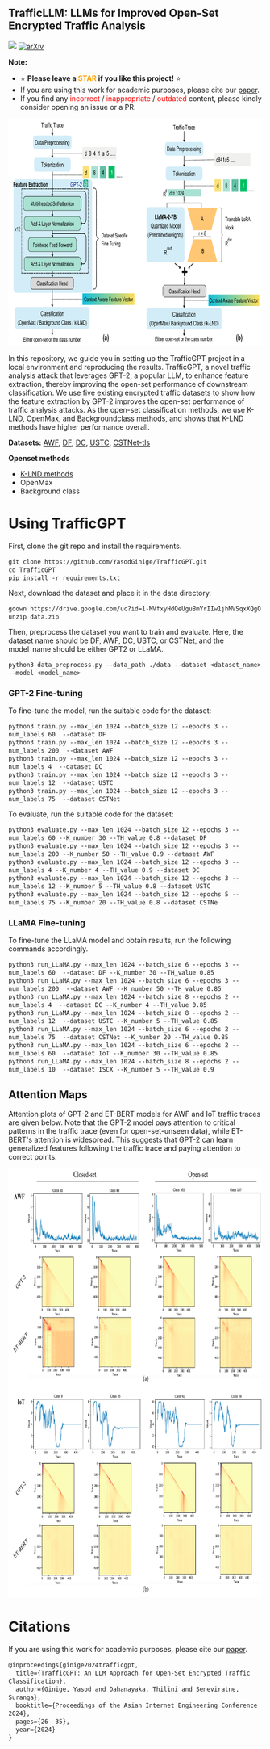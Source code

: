 ## TrafficLLM: LLMs for Improved Open-Set Encrypted Traffic Analysis

![](https://img.shields.io/badge/license-MIT-000000.svg)
[![arXiv](https://img.shields.io/badge/arXiv-1909.05658-<color>.svg)]()

**Note:**
- ⭐ **Please leave a <font color='orange'>STAR</font> if you like this project!** ⭐
- If you are using this work for academic purposes, please cite our [paper](https://dl.acm.org/doi/abs/10.1145/3674213.3674217).
- If you find any <font color='red'>incorrect</font> / <font color='red'>inappropriate</font> / <font color='red'>outdated</font> content, please kindly consider opening an issue or a PR.

<div align="center">
    <img src="/Images/models.png" width="850" height="450" alt="overall architecure"/>
</div>

In this repository, we guide you in setting up the TrafficGPT project in a local environment and reproducing the results. TrafficGPT, a novel traffic analysis attack that leverages GPT-2, a popular LLM, to enhance feature extraction, thereby improving
the open-set performance of downstream classification. We use five existing encrypted traffic datasets to show how the feature extraction by GPT-2 improves the open-set performance of traffic
analysis attacks. As the open-set classification methods, we use K-LND, OpenMax, and Backgroundclass methods, and shows that K-LND methods have higher performance overall.

**Datasets:** [AWF](https://arxiv.org/abs/1708.06376), [DF](https://arxiv.org/abs/1801.02265), [DC](https://www.semanticscholar.org/paper/Deep-Content%3A-Unveiling-Video-Streaming-Content-Li-Huang/f9feff95bc1d68674d5db426053f417bd2c8786b), [USTC](https://drive.google.com/file/d/1F09zxln9iFg2HWoqc6m4LKFhYK7cDQv_/view), [CSTNet-tls](https://drive.google.com/drive/folders/1JSsYmevkxQFanoKOi_i1ooA6pH3s9sDr)

**Openset methods**
- [K-LND methods](https://github.com/ThiliniDahanayaka/Open-Set-Traffic-Classification)
- OpenMax
- Background class

# Using TrafficGPT

First, clone the git repo and install the requirements.
```
git clone https://github.com/YasodGinige/TrafficGPT.git
cd TrafficGPT
pip install -r requirements.txt
```
Next, download the dataset and place it in the data directory.
```
gdown https://drive.google.com/uc?id=1-MVfxyHdQeUguBmYrIIw1jhMVSqxXQgO
unzip data.zip 
```

Then, preprocess the dataset you want to train and evaluate. Here, the dataset name should be DF, AWF, DC, USTC, or CSTNet, and the model_name should be either GPT2 or LLaMA.
```
python3 data_preprocess.py --data_path ./data --dataset <dataset_name> --model <model_name>
```

### GPT-2 Fine-tuning

To fine-tune the model, run the suitable code for the dataset:
```
python3 train.py --max_len 1024 --batch_size 12 --epochs 3 --num_labels 60  --dataset DF
python3 train.py --max_len 1024 --batch_size 12 --epochs 3 --num_labels 200  --dataset AWF
python3 train.py --max_len 1024 --batch_size 12 --epochs 3 --num_labels 4  --dataset DC
python3 train.py --max_len 1024 --batch_size 12 --epochs 3 --num_labels 12  --dataset USTC
python3 train.py --max_len 1024 --batch_size 12 --epochs 3 --num_labels 75  --dataset CSTNet
```
To evaluate, run the suitable code for the dataset:
```
python3 evaluate.py --max_len 1024 --batch_size 12 --epochs 3 --num_labels 60 --K_number 30 --TH_value 0.8 --dataset DF
python3 evaluate.py --max_len 1024 --batch_size 12 --epochs 3 --num_labels 200 --K_number 50 --TH_value 0.9 --dataset AWF
python3 evaluate.py --max_len 1024 --batch_size 12 --epochs 3 --num_labels 4 --K_number 4 --TH_value 0.9 --dataset DC
python3 evaluate.py --max_len 1024 --batch_size 12 --epochs 3 --num_labels 12 --K_number 5 --TH_value 0.8 --dataset USTC
python3 evaluate.py --max_len 1024 --batch_size 12 --epochs 5 --num_labels 75 --K_number 20 --TH_value 0.8 --dataset CSTNe
```

### LLaMA Fine-tuning

To fine-tune the LLaMA model and obtain results, run the following commands accordingly.
```
python3 run_LLaMA.py --max_len 1024 --batch_size 6 --epochs 3 --num_labels 60  --dataset DF --K_number 30 --TH_value 0.85
python3 run_LLaMA.py --max_len 1024 --batch_size 6 --epochs 3 --num_labels 200  --dataset AWF --K_number 50 --TH_value 0.85
python3 run_LLaMA.py --max_len 1024 --batch_size 8 --epochs 2 --num_labels 4  --dataset DC --K_number 4 --TH_value 0.85
python3 run_LLaMA.py --max_len 1024 --batch_size 8 --epochs 2 --num_labels 12  --dataset USTC --K_number 5 --TH_value 0.85
python3 run_LLaMA.py --max_len 1024 --batch_size 6 --epochs 2 --num_labels 75  --dataset CSTNet --K_number 20 --TH_value 0.85
python3 run_LLaMA.py --max_len 1024 --batch_size 6 --epochs 2 --num_labels 60  --dataset IoT --K_number 30 --TH_value 0.85
python3 run_LLaMA.py --max_len 1024 --batch_size 8 --epochs 2 --num_labels 10  --dataset ISCX --K_number 5 --TH_value 0.9
```

## Attention Maps
Attention plots of GPT-2 and ET-BERT models for AWF and IoT traffic traces are given below. Note that the GPT-2 model pays attention to critical patterns in the traffic trace (even for open-set-unseen data), while ET-BERT's attention is widespread. This suggests that GPT-2 can learn generalized features following the traffic trace and paying attention to correct points.
<div align="center">
    <img src="/Images/attention_maps.png" width="800" height="850" alt="overall architecure"/>
</div>

# Citations
If you are using this work for academic purposes, please cite our [paper](https://dl.acm.org/doi/abs/10.1145/3674213.3674217).
```
@inproceedings{ginige2024trafficgpt,
  title={TrafficGPT: An LLM Approach for Open-Set Encrypted Traffic Classification},
  author={Ginige, Yasod and Dahanayaka, Thilini and Seneviratne, Suranga},
  booktitle={Proceedings of the Asian Internet Engineering Conference 2024},
  pages={26--35},
  year={2024}
}
```
